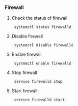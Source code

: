 ### Firewall  
1. Check the status of firewall  

        systemctl status firewalld  
2. Disable firewall
        
        systemctl disable firewalld  
3. Enable firewall  

        systemctl enable firewalld  
4. Stop firewall  

        service firewalld stop  

5. Start firewall  

        service firewalld start  
